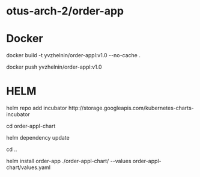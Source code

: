 # otus-arch-2/order-app

# Docker
<p>docker build -t yvzhelnin/order-appl:v1.0 --no-cache .</p>
<p>docker push yvzhelnin/order-appl:v1.0</p> 

# HELM
<p>helm repo add incubator http://storage.googleapis.com/kubernetes-charts-incubator</p>
<p>cd order-appl-chart</p>
<p>helm dependency update</p>
<p>cd ..</p>
<p>helm install order-app ./order-appl-chart/ --values order-appl-chart/values.yaml</p>
